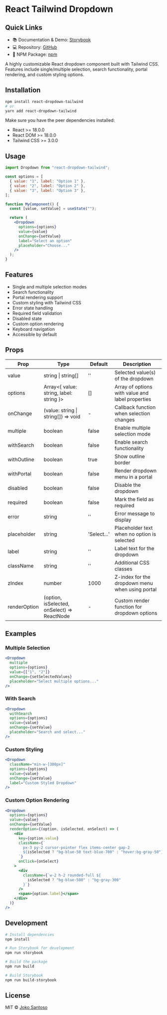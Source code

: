 # React Tailwind Dropdown

## Quick Links

- 📚 Documentation & Demo: [Storybook](https://theorphan.github.io/react-tailwind-dropdown/)
- 💻 Repository: [GitHub](https://github.com/TheOrphan/react-dropdown-tailwind)
- 🚀 NPM Package: [npm](https://www.npmjs.com/package/react-dropdown-tailwind)

A highly customizable React dropdown component built with Tailwind CSS. Features include single/multiple selection, search functionality, portal rendering, and custom styling options.

## Installation

```bash
npm install react-dropdown-tailwind
# or
yarn add react-dropdown-tailwind
```

Make sure you have the peer dependencies installed:

- React >= 18.0.0
- React DOM >= 18.0.0
- Tailwind CSS >= 3.0.0

## Usage

```jsx
import Dropdown from "react-dropdown-tailwind";

const options = [
  { value: "1", label: "Option 1" },
  { value: "2", label: "Option 2" },
  { value: "3", label: "Option 3" },
];

function MyComponent() {
  const [value, setValue] = useState("");

  return (
    <Dropdown
      options={options}
      value={value}
      onChange={setValue}
      label="Select an option"
      placeholder="Choose..."
    />
  );
}
```

## Features

- Single and multiple selection modes
- Search functionality
- Portal rendering support
- Custom styling with Tailwind CSS
- Error state handling
- Required field validation
- Disabled state
- Custom option rendering
- Keyboard navigation
- Accessible by default

## Props

| Prop         | Type                                        | Default     | Description                                      |
| ------------ | ------------------------------------------- | ----------- | ------------------------------------------------ |
| value        | string \| string[]                          | ''          | Selected value(s) of the dropdown                |
| options      | Array<{ value: string, label: string }>     | []          | Array of options with value and label properties |
| onChange     | (value: string \| string[]) => void         | -           | Callback function when selection changes         |
| multiple     | boolean                                     | false       | Enable multiple selection mode                   |
| withSearch   | boolean                                     | false       | Enable search functionality                      |
| withOutline  | boolean                                     | true        | Show outline border                              |
| withPortal   | boolean                                     | false       | Render dropdown menu in a portal                 |
| disabled     | boolean                                     | false       | Disable the dropdown                             |
| required     | boolean                                     | false       | Mark the field as required                       |
| error        | string                                      | ''          | Error message to display                         |
| placeholder  | string                                      | 'Select...' | Placeholder text when no option is selected      |
| label        | string                                      | ''          | Label text for the dropdown                      |
| className    | string                                      | ''          | Additional CSS classes                           |
| zIndex       | number                                      | 1000        | Z-index for the dropdown menu when using portal  |
| renderOption | (option, isSelected, onSelect) => ReactNode | -           | Custom render function for dropdown options      |

## Examples

### Multiple Selection

```jsx
<Dropdown
  multiple
  options={options}
  value={["1", "2"]}
  onChange={setSelectedValues}
  placeholder="Select multiple options..."
/>
```

### With Search

```jsx
<Dropdown
  withSearch
  options={options}
  value={value}
  onChange={setValue}
  placeholder="Search and select..."
/>
```

### Custom Styling

```jsx
<Dropdown
  className="min-w-[300px]"
  options={options}
  value={value}
  onChange={setValue}
  label="Custom Styled Dropdown"
/>
```

### Custom Option Rendering

```jsx
<Dropdown
  options={options}
  value={value}
  onChange={setValue}
  renderOption={(option, isSelected, onSelect) => (
    <div
      key={option.value}
      className={`
        px-3 py-2 cursor-pointer flex items-center gap-2
        ${isSelected ? "bg-blue-50 text-blue-700" : "hover:bg-gray-50"}
      `}
      onClick={onSelect}
    >
      <div
        className={`w-2 h-2 rounded-full ${
          isSelected ? "bg-blue-500" : "bg-gray-300"
        }`}
      />
      <span>{option.label}</span>
    </div>
  )}
/>
```

## Development

```bash
# Install dependencies
npm install

# Run Storybook for development
npm run storybook

# Build the package
npm run build

# Build Storybook
npm run build-storybook
```

## License

MIT © [Joko Santoso](https://github.com/TheOrphan)
